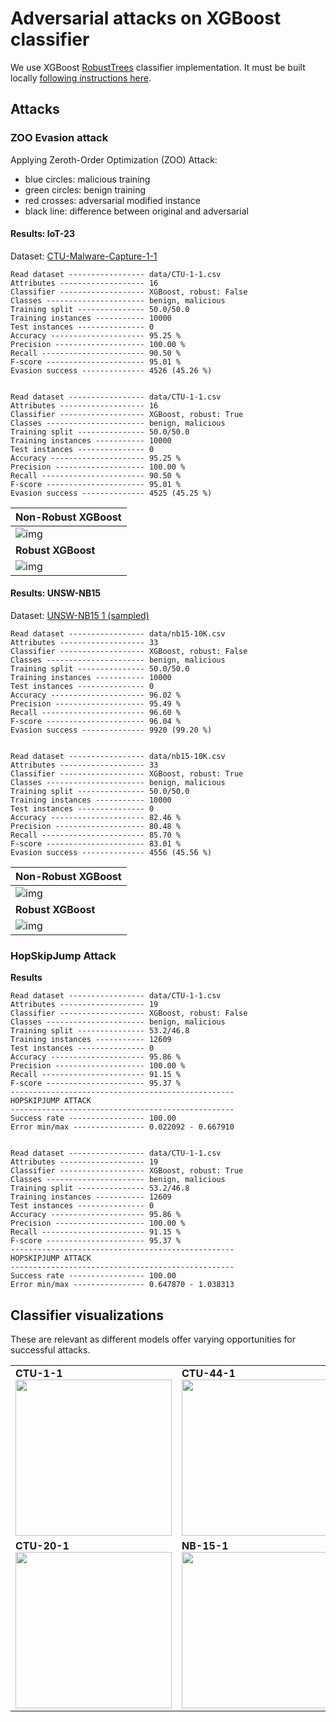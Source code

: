 # Adversarial attacks on XGBoost classifier

We use XGBoost [RobustTrees](https://github.com/chenhongge/RobustTrees) classifier implementation.
It must be built locally  [following instructions here](https://github.com/chenhongge/RobustTrees/tree/master/python-package#from-source).

## Attacks

### ZOO Evasion attack

Applying Zeroth-Order Optimization (ZOO) Attack:

- blue circles: malicious training 
- green circles: benign training 
- red crosses: adversarial modified instance
- black line: difference between original and adversarial

#### Results: IoT-23

Dataset: [CTU-Malware-Capture-1-1](../../data/CTU-1-1.csv)

```
Read dataset ----------------- data/CTU-1-1.csv
Attributes ------------------- 16
Classifier ------------------- XGBoost, robust: False
Classes ---------------------- benign, malicious
Training split --------------- 50.0/50.0
Training instances ----------- 10000
Test instances --------------- 0
Accuracy --------------------- 95.25 %
Precision -------------------- 100.00 %
Recall ----------------------- 90.50 %
F-score ---------------------- 95.01 %
Evasion success -------------- 4526 (45.26 %)


Read dataset ----------------- data/CTU-1-1.csv
Attributes ------------------- 16
Classifier ------------------- XGBoost, robust: True
Classes ---------------------- benign, malicious
Training split --------------- 50.0/50.0
Training instances ----------- 10000
Test instances --------------- 0
Accuracy --------------------- 95.25 %
Precision -------------------- 100.00 %
Recall ----------------------- 90.50 %
F-score ---------------------- 95.01 %
Evasion success -------------- 4525 (45.25 %)
```

| **Non-Robust XGBoost**     |
|:---------------------------|
| ![img](ctu_non_robust.png) |
| **Robust XGBoost**         |
| ![img](ctu_robust.png)     |


#### Results: UNSW-NB15

Dataset: [UNSW-NB15 1 (sampled)](../../data/nb15-1-1.csv)

```
Read dataset ----------------- data/nb15-10K.csv
Attributes ------------------- 33
Classifier ------------------- XGBoost, robust: False
Classes ---------------------- benign, malicious
Training split --------------- 50.0/50.0
Training instances ----------- 10000
Test instances --------------- 0
Accuracy --------------------- 96.02 %
Precision -------------------- 95.49 %
Recall ----------------------- 96.60 %
F-score ---------------------- 96.04 %
Evasion success -------------- 9920 (99.20 %)


Read dataset ----------------- data/nb15-10K.csv
Attributes ------------------- 33
Classifier ------------------- XGBoost, robust: True
Classes ---------------------- benign, malicious
Training split --------------- 50.0/50.0
Training instances ----------- 10000
Test instances --------------- 0
Accuracy --------------------- 82.46 %
Precision -------------------- 80.48 %
Recall ----------------------- 85.70 %
F-score ---------------------- 83.01 %
Evasion success -------------- 4556 (45.56 %)
```

| **Non-Robust XGBoost**    |
|:--------------------------|
| ![img](nb_non_robust.png) |
| **Robust XGBoost**        |
| ![img](nb_robust.png)     |


### HopSkipJump Attack


**Results**

```
Read dataset ----------------- data/CTU-1-1.csv
Attributes ------------------- 19
Classifier ------------------- XGBoost, robust: False
Classes ---------------------- benign, malicious
Training split --------------- 53.2/46.8
Training instances ----------- 12609
Test instances --------------- 0
Accuracy --------------------- 95.86 %
Precision -------------------- 100.00 %
Recall ----------------------- 91.15 %
F-score ---------------------- 95.37 %
--------------------------------------------------
HOPSKIPJUMP ATTACK
--------------------------------------------------
Success rate ----------------- 100.00
Error min/max ---------------- 0.022092 - 0.667910


Read dataset ----------------- data/CTU-1-1.csv
Attributes ------------------- 19
Classifier ------------------- XGBoost, robust: True
Classes ---------------------- benign, malicious
Training split --------------- 53.2/46.8
Training instances ----------- 12609
Test instances --------------- 0
Accuracy --------------------- 95.86 %
Precision -------------------- 100.00 %
Recall ----------------------- 91.15 %
F-score ---------------------- 95.37 %
--------------------------------------------------
HOPSKIPJUMP ATTACK
--------------------------------------------------
Success rate ----------------- 100.00
Error min/max ---------------- 0.647870 - 1.038313
```

## Classifier visualizations

These are relevant as different models offer varying opportunities for successful attacks.

<table>
 <tr>
   <td>
        <strong>CTU-1-1</strong><br/>
        <a href='CTU-1-1.png' target="blank">
        <img src="CTU-1-1.png" width="250"  alt=""/>
        </a>
   </td>
   <td>
        <strong>CTU-44-1</strong><br/>
        <a href='CTU-44-1.png' target="blank">
        <img src="CTU-44-1.png" width="250"  alt=""/>
        </a>
   </td>
 </tr>
 <tr>  
   <td>
        <strong>CTU-20-1</strong><br/>
        <a href='CTU-20-1.png' target="blank">
        <img src="CTU-20-1.png" width="250"  alt=""/>
        </a>
   </td>
   <td>
        <strong>NB-15-1</strong><br/>
        <a href='nb15_1_1.png' target="blank">
        <img src="nb15_1_1.png" width="250"  alt=""/>
        </a>
   </td>
 </tr>
</table>
 
